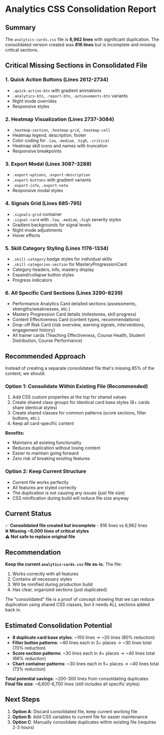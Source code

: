# Analytics CSS Consolidation Report

## Summary
The `analytics-cards.css` file is **6,962 lines** with significant duplication. The consolidated version created was **816 lines** but is incomplete and missing critical sections.

## Critical Missing Sections in Consolidated File

### 1. **Quick Action Buttons** (Lines 2612-2734)
- `.quick-action-btn` with gradient animations
- `.analytics-btn`, `.report-btn`, `.achievements-btn` variants
- Night mode overrides
- Responsive styles

### 2. **Heatmap Visualization** (Lines 2737-3084)
- `.heatmap-section`, `.heatmap-grid`, `.heatmap-cell`
- Heatmap legend, description, footer
- Color coding for `.low`, `.medium`, `.high`, `.critical`
- Heatmap skill icons and names with truncation
- Responsive breakpoints

### 3. **Export Modal** (Lines 3087-3288)
- `.export-options`, `.export-description`
- `.export-buttons` with gradient variants
- `.export-info`, `.export-note`
- Responsive modal styles

### 4. **Signals Grid** (Lines 685-795)
- `.signals-grid` container
- `.signal-card` with `.low`, `.medium`, `.high` severity styles
- Gradient backgrounds for signal levels
- Night mode adjustments
- Hover effects

### 5. **Skill Category Styling** (Lines 1176-1334)
- `.skill-category` badge styles for individual skills
- `.skill-categories-section` for MasteryProgressionCard
- Category headers, info, mastery display
- Expand/collapse button styles
- Progress indicators

### 6. **All Specific Card Sections** (Lines 3290-8239)
- Performance Analytics Card detailed sections (assessments, strengths/weaknesses, etc.)
- Mastery Progression Card details (milestones, skill progress)
- Content Effectiveness Card (content types, recommendations)
- Drop-off Risk Card (risk overview, warning signals, interventions, engagement history)
- All trainer cards (Teaching Effectiveness, Course Health, Student Distribution, Course Performance)

## Recommended Approach

Instead of creating a separate consolidated file that's missing 85% of the content, we should:

### Option 1: Consolidate Within Existing File (Recommended)
1. Add CSS custom properties at the top for shared values
2. Create shared class groups for identical card base styles (8+ cards share identical styles)
3. Create shared classes for common patterns (score sections, filter buttons, etc.)
4. Keep all card-specific content

**Benefits:**
- Maintains all existing functionality
- Reduces duplication without losing content
- Easier to maintain going forward
- Zero risk of breaking existing features

### Option 2: Keep Current Structure
- Current file works perfectly
- All features are styled correctly
- The duplication is not causing any issues (just file size)
- CSS minification during build will reduce file size anyway

## Current Status

✅ **Consolidated file created but incomplete** - 816 lines vs 6,962 lines  
❌ **Missing ~6,000 lines of critical styles**  
⚠️ **Not safe to replace original file**

## Recommendation

**Keep the current `analytics-cards.css` file as-is.** The file:
1. Works correctly with all features
2. Contains all necessary styles
3. Will be minified during production build
4. Has clear, organized sections (just duplicated)

The "consolidated" file is a proof of concept showing that we can reduce duplication using shared CSS classes, but it needs ALL sections added back in.

## Estimated Consolidation Potential

- **8 duplicate card base styles**: ~100 lines → ~20 lines (80% reduction)
- **Filter button patterns**: ~40 lines each in 3+ places → ~30 lines total (70% reduction)
- **Score section patterns**: ~30 lines each in 4+ places → ~40 lines total (66% reduction)
- **Chart container patterns**: ~30 lines each in 5+ places → ~40 lines total (73% reduction)

**Total potential savings**: ~200-300 lines from consolidating duplicates  
**Final file size**: ~6,600-6,700 lines (still includes all specific styles)

## Next Steps

1. **Option A**: Discard consolidated file, keep current working file
2. **Option B**: Add CSS variables to current file for easier maintenance
3. **Option C**: Manually consolidate duplicates within existing file (requires 2-3 hours)
